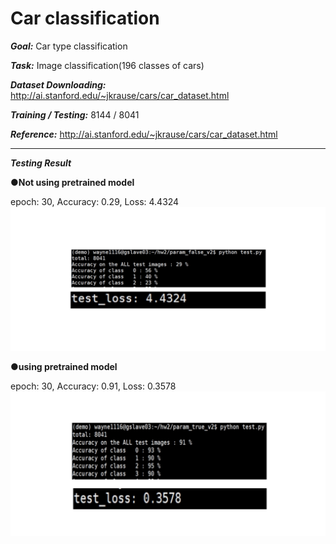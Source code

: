 # Car classification
***Goal:*** Car type classification

***Task:*** Image classification(196 classes of cars)

***Dataset Downloading:*** http://ai.stanford.edu/~jkrause/cars/car_dataset.html

***Training / Testing:*** 8144 / 8041

***Reference:*** http://ai.stanford.edu/~jkrause/cars/car_dataset.html

---

***Testing Result***

**●Not using pretrained model**

epoch: 30, Accuracy: 0.29, Loss: 4.4324 
![image](https://github.com/wayne1116/Car-classification/blob/master/picture_result/notpretained.png)

**●using pretrained model**

epoch: 30, Accuracy: 0.91, Loss: 0.3578
![image](https://github.com/wayne1116/Car-classification/blob/master/picture_result/pretained.png)

